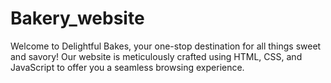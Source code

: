 # Bakery_website
Welcome to Delightful Bakes, your one-stop destination for all things sweet and savory! Our website is meticulously crafted using HTML, CSS, and JavaScript to offer you a seamless browsing experience.
